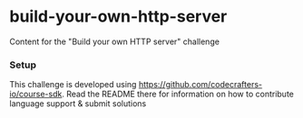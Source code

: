# build-your-own-http-server

Content for the "Build your own HTTP server" challenge

### Setup

This challenge is developed using https://github.com/codecrafters-io/course-sdk. Read the README there for information
on how to contribute language support & submit solutions
